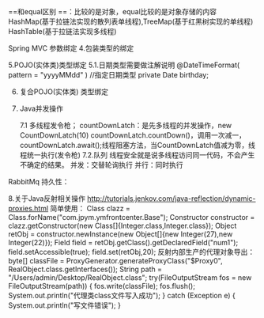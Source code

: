 ==和equal区别
    ==：比较的是对象，equal比较的是对象存储的内容
HashMap(基于拉链法实现的散列表单线程),TreeMap(基于红黑树实现的单线程)
HashTable(基于拉链法实现多线程)


Spring MVC 参数绑定
4.包装类型的绑定

5.POJO(实体类)类型绑定
    5.1.日期类型需要做注解说明
    @DateTimeFormat( pattern = "yyyyMMdd" ) //指定日期类型
    private Date birthday;
    
6. 复合POJO(实体类) 类型绑定

7. Java并发操作

    7.1  多线程发令枪；
countDownLatch：是先多线程的并发操作，new CountDownLatch(10)
countDownLatch.countDown()，调用一次减一，
countDownLatch.await();线程阻塞方法，当CountDownLatch值减为零，线程统一执行(发令枪)
    7.2.队列
    线程安全就是说多线程访问同一代码，不会产生不确定的结果。
        并发：交替轮询执行
        并行：同时执行

RabbitMq
持久性：


8.关于Java反射相关操作
	http://tutorials.jenkov.com/java-reflection/dynamic-proxies.html
    简单使用：
        Class clazz = Class.forName("com.jpym.ymfrontcenter.Base");
        Constructor constructor = clazz.getConstructor(new Class[]{Integer.class,Integer.class});
        Object retObj = constructor.newInstance(new Object[]{new Integer(27),new Integer(22)});
        Field field = retObj.getClass().getDeclaredField("num1");
        field.setAccessible(true);
        field.set(retObj,20);
    反射内部生产的代理对象导出：
        byte[] classFile = ProxyGenerator.generateProxyClass("$Proxy0", RealObject.class.getInterfaces());
        String path = "/Users/admin/Desktop/RealObject.class";
        try(FileOutputStream fos = new FileOutputStream(path)) {
            fos.write(classFile);
            fos.flush();
            System.out.println("代理类class文件写入成功");
        } catch (Exception e) {
            System.out.println("写文件错误");
        }